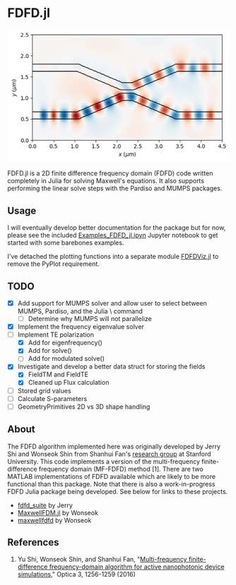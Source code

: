 # FDFD.jl

![](img/coupler_fields.png)

FDFD.jl is a 2D finite difference frequency domain (FDFD) code written completely in Julia for solving Maxwell's equations. It also supports performing the linear solve steps with the Pardiso and MUMPS packages.

## Usage
I will eventually develop better documentation for the package but for now, please see the included [Examples_FDFD_jl.ipyn](Examples_FDFD_jl.ipynb) Jupyter notebook to get started with some barebones examples.

I've detached the plotting functions into a separate module [FDFDViz.jl](https://github.com/ianwilliamson/FDFDViz.jl) to remove the PyPlot requirement.

## TODO
- [x] Add support for MUMPS solver and allow user to select between MUMPS, Pardiso, and the Julia \ command
   - [ ] Determine why MUMPS will not parallelize
- [x] Implement the frequency eigenvalue solver
- [ ] Implement TE polarization
   - [x] Add for eigenfrequency()
   - [x] Add for solve()
   - [ ] Add for modulated solve()
- [x] Investigate and develop a better data struct for storing the fields
   - [x] FieldTM and FieldTE
   - [x] Cleaned up Flux calculation
- [ ] Stored grid values
- [ ] Calculate S-parameters
- [ ] GeometryPrimitives 2D vs 3D shape handling

## About
The FDFD algorithm implemented here was originally developed by Jerry Shi and Wonseok Shin from Shanhui Fan's [research group](http://web.stanford.edu/group/fan/) at Stanford University. This code implements a version of the multi-frequency finite-difference frequency domain (MF-FDFD) method [1]. There are two MATLAB implementations of FDFD available which are likely to be more functional than this package. Note that there is also a work-in-progress FDFD Julia package being developed. See below for links to these projects.

 * [fdfd_suite](https://github.com/YuJerryShi/fdfd_suite) by Jerry
 * [MaxwellFDM.jl](https://github.com/wsshin/MaxwellFDM.jl) by Wonseok
 * [maxwellfdfd](https://github.com/wsshin/maxwellfdfd) by Wonseok

 ## References
  1. Yu Shi, Wonseok Shin, and Shanhui Fan, "[Multi-frequency finite-difference frequency-domain algorithm for active nanophotonic device simulations](https://doi.org/10.1364/OPTICA.3.001256)," Optica 3, 1256-1259 (2016)
